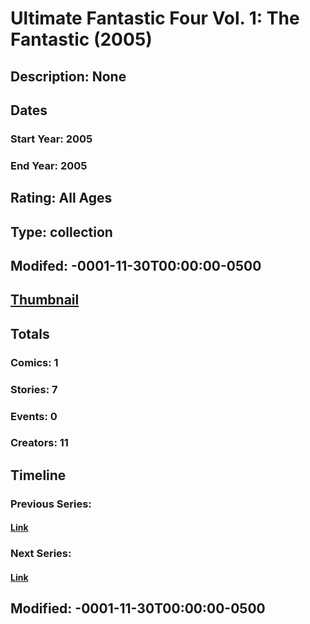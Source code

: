 # Ultimate Fantastic Four Vol. 1: The Fantastic (2005)
## Description: None
## Dates
### Start Year: 2005
### End Year: 2005
## Rating: All Ages
## Type: collection
## Modifed: -0001-11-30T00:00:00-0500
## [Thumbnail](http://i.annihil.us/u/prod/marvel/i/mg/b/70/4bc6aac9b0700.jpg)
## Totals
### Comics: 1
### Stories: 7
### Events: 0
### Creators: 11
## Timeline
### Previous Series: 
#### [Link]()
### Next Series: 
#### [Link]()
## Modified: -0001-11-30T00:00:00-0500